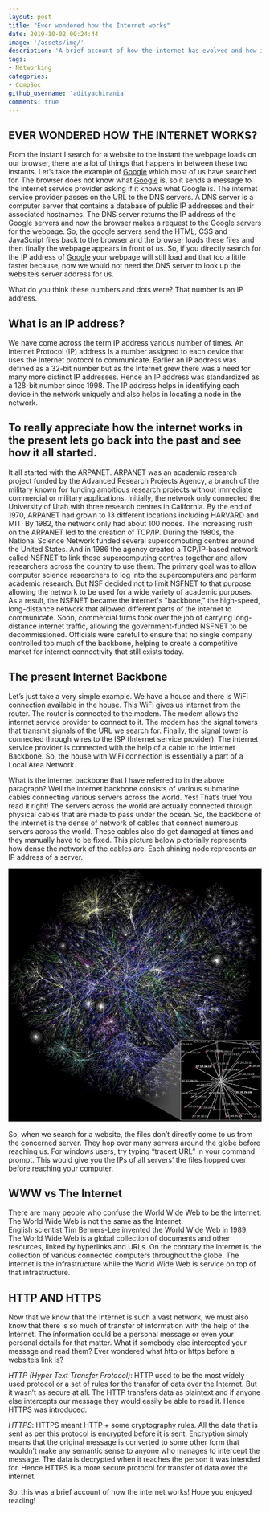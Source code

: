 ```yaml
---
layout: post
title: "Ever wondered how the Internet works"
date: 2019-10-02 00:24:44
image: '/assets/img/'
description: 'A brief account of how the internet has evolved and how it works today'
tags:
- Networking
categories:
- CompSoc
github_username: 'adityachirania'
comments: true
---
```


## EVER WONDERED HOW THE INTERNET WORKS?

From the instant I search for a website to the instant the webpage loads on our browser, there are a lot of things that happens in between these two instants. Let’s take the example of [Google](http://google.com/) which most of us have searched for. The browser does not know what [Google](http://google.com/) is, so it sends a message to the internet service provider asking if it knows what Google is. The internet service provider passes on the URL to the DNS servers. A DNS server is a computer server that contains a database of public IP addresses and their associated hostnames. The DNS server returns the IP address of the Google servers and now the browser makes a request to the Google servers for the webpage. So, the google servers send the HTML, CSS and JavaScript files back to the browser and the browser loads these files and then finally the webpage appears in front of us. So, if you directly search for the IP address of [Google](http://google.com/) your webpage will still load and that too a little faster because, now we would not need the DNS server to look up the website’s server address for us.

What do you think these numbers and dots were? That number is an IP address.

## What is an IP address?
We have come across the term IP address various number of times. An Internet Protocol (IP) address Is a number assigned to each device that uses the Internet protocol to communicate. Earlier an IP address was defined as a 32-bit number but as the Internet grew there was a need for many more distinct IP addresses. Hence an IP address was standardized as a 128-bit number since 1998. The IP address helps in identifying each device in the network uniquely and also helps in locating a node in the network. 

## To really appreciate how the internet works in the present lets go back into the past and see how it all started.
It all started with the ARPANET. ARPANET was an academic research project funded by the Advanced Research Projects Agency, a branch of the military known for funding ambitious research projects without immediate commercial or military applications. Initially, the network only connected the University of Utah with three research centres in California. By the end of 1970, ARPANET had grown to 13 different locations including HARVARD and MIT. By 1982, the network only had about 100 nodes. The increasing rush on the ARPANET led to the creation of TCP/IP. During the 1980s, the National Science Network funded several supercomputing centres around the United States. And in 1986 the agency created a TCP/IP-based network called NSFNET to link those supercomputing centres together and allow researchers across the country to use them. The primary goal was to allow computer science researchers to log into the supercomputers and perform academic research. But NSF decided not to limit NSFNET to that purpose, allowing the network to be used for a wide variety of academic purposes. As a result, the NSFNET became the internet's "backbone," the high-speed, long-distance network that allowed different parts of the internet to communicate. Soon, commercial firms took over the job of carrying long-distance internet traffic, allowing the government-funded NSFNET to be decommissioned. Officials were careful to ensure that no single company controlled too much of the backbone, helping to create a competitive market for internet connectivity that still exists today.


## The present Internet Backbone
Let’s just take a very simple example. We have a house and there is WiFi connection available in the house. This WiFi gives us internet from the router. The router is connected to the modem. The modem allows the internet service provider to connect to it. The modem has the signal towers that transmit signals of the URL we search for. Finally, the signal tower is connected through wires to the ISP (Internet service provider). The internet service provider is connected with the help of a cable to the Internet Backbone. So, the house with WiFi connection is essentially a part of a Local Area Network.

What is the internet backbone that I have referred to in the above paragraph? Well the internet backbone consists of various submarine cables connecting various servers across the world. Yes! That’s true! You read it right! The servers across the world are actually connected through physical cables that are made to pass under the ocean. So, the backbone of the internet is the dense of network of cables that connect numerous servers across the world. These cables also do get damaged at times and they manually have to be fixed. This picture below pictorially represents how dense the network of the cables are. Each shining node represents an IP address of a server.

![THE INTERNET](/blog_src/assets/img/how-the-internet-works/img1.jpg)

So, when we search for a website, the files don’t directly come to us from the concerned server. They hop over many servers around the globe before reaching us. For windows users, try typing “tracert URL” in your command prompt. This would give you the IPs of all servers’ the files hopped over before reaching your computer.


## WWW vs The Internet
There are many people who confuse the World Wide Web to be the Internet. The World Wide Web is not the same as the Internet.	
English scientist Tim Berners-Lee invented the World Wide Web in 1989. The World Wide Web is a global collection of documents and other resources, linked by hyperlinks and URLs.   On the contrary the Internet is the collection of various connected computers throughout the globe. The Internet is the infrastructure while the World Wide Web is service on top of that infrastructure.

## HTTP AND HTTPS
Now that we know that the Internet is such a vast network, we must also know that there is so much of transfer of information with the help of the Internet. The information could be a personal message or even your personal details for that matter. What if somebody else intercepted your message and read them? Ever wondered what http or https before a website’s link is?

*HTTP (Hyper Text Transfer Protocol)*: HTTP used to be the most widely used protocol or a set of rules for the transfer of data over the Internet. But it wasn’t as secure at all. The HTTP transfers data as plaintext and if anyone else intercepts our message they would easily be able to read it. Hence HTTPS was introduced.

*HTTPS*: HTTPS meant HTTP + some cryptography rules. All the data that is sent as per this protocol is encrypted before it is sent. Encryption simply means that the original message is converted to some other form that wouldn’t make any semantic sense to anyone who manages to intercept the message. The data is decrypted when it reaches the person it was intended for. Hence HTTPS is a more secure protocol for transfer of data over the internet. 

So, this was a brief account of how the internet works! Hope you enjoyed reading!